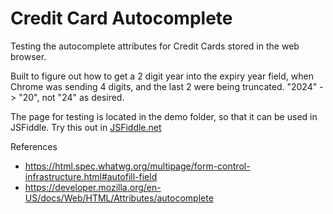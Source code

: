 # Credit Card Autocomplete
Testing the autocomplete attributes for Credit Cards stored in the web browser.

Built to figure out how to get a 2 digit year into the expiry year field, when Chrome was sending 4 digits, and the last 2 were being truncated. "2024" -> "20", not "24" as desired.

The page for testing is located in the demo folder, so that it can be used in JSFiddle.
Try this out in [JSFiddle.net](https://jsfiddle.net/gh/get/library/pure/JamesW75/credit-card-autocomplete/tree/main/demo/)

References
* https://html.spec.whatwg.org/multipage/form-control-infrastructure.html#autofill-field
* https://developer.mozilla.org/en-US/docs/Web/HTML/Attributes/autocomplete

